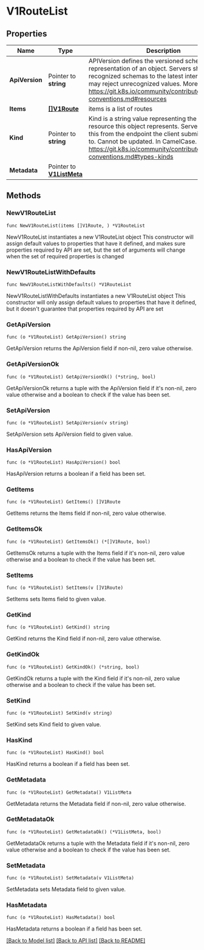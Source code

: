 # V1RouteList

## Properties

Name | Type | Description | Notes
------------ | ------------- | ------------- | -------------
**ApiVersion** | Pointer to **string** | APIVersion defines the versioned schema of this representation of an object. Servers should convert recognized schemas to the latest internal value, and may reject unrecognized values. More info: https://git.k8s.io/community/contributors/devel/api-conventions.md#resources | [optional] 
**Items** | [**[]V1Route**](V1Route.md) | items is a list of routes | 
**Kind** | Pointer to **string** | Kind is a string value representing the REST resource this object represents. Servers may infer this from the endpoint the client submits requests to. Cannot be updated. In CamelCase. More info: https://git.k8s.io/community/contributors/devel/api-conventions.md#types-kinds | [optional] 
**Metadata** | Pointer to [**V1ListMeta**](V1ListMeta.md) |  | [optional] 

## Methods

### NewV1RouteList

`func NewV1RouteList(items []V1Route, ) *V1RouteList`

NewV1RouteList instantiates a new V1RouteList object
This constructor will assign default values to properties that have it defined,
and makes sure properties required by API are set, but the set of arguments
will change when the set of required properties is changed

### NewV1RouteListWithDefaults

`func NewV1RouteListWithDefaults() *V1RouteList`

NewV1RouteListWithDefaults instantiates a new V1RouteList object
This constructor will only assign default values to properties that have it defined,
but it doesn't guarantee that properties required by API are set

### GetApiVersion

`func (o *V1RouteList) GetApiVersion() string`

GetApiVersion returns the ApiVersion field if non-nil, zero value otherwise.

### GetApiVersionOk

`func (o *V1RouteList) GetApiVersionOk() (*string, bool)`

GetApiVersionOk returns a tuple with the ApiVersion field if it's non-nil, zero value otherwise
and a boolean to check if the value has been set.

### SetApiVersion

`func (o *V1RouteList) SetApiVersion(v string)`

SetApiVersion sets ApiVersion field to given value.

### HasApiVersion

`func (o *V1RouteList) HasApiVersion() bool`

HasApiVersion returns a boolean if a field has been set.

### GetItems

`func (o *V1RouteList) GetItems() []V1Route`

GetItems returns the Items field if non-nil, zero value otherwise.

### GetItemsOk

`func (o *V1RouteList) GetItemsOk() (*[]V1Route, bool)`

GetItemsOk returns a tuple with the Items field if it's non-nil, zero value otherwise
and a boolean to check if the value has been set.

### SetItems

`func (o *V1RouteList) SetItems(v []V1Route)`

SetItems sets Items field to given value.


### GetKind

`func (o *V1RouteList) GetKind() string`

GetKind returns the Kind field if non-nil, zero value otherwise.

### GetKindOk

`func (o *V1RouteList) GetKindOk() (*string, bool)`

GetKindOk returns a tuple with the Kind field if it's non-nil, zero value otherwise
and a boolean to check if the value has been set.

### SetKind

`func (o *V1RouteList) SetKind(v string)`

SetKind sets Kind field to given value.

### HasKind

`func (o *V1RouteList) HasKind() bool`

HasKind returns a boolean if a field has been set.

### GetMetadata

`func (o *V1RouteList) GetMetadata() V1ListMeta`

GetMetadata returns the Metadata field if non-nil, zero value otherwise.

### GetMetadataOk

`func (o *V1RouteList) GetMetadataOk() (*V1ListMeta, bool)`

GetMetadataOk returns a tuple with the Metadata field if it's non-nil, zero value otherwise
and a boolean to check if the value has been set.

### SetMetadata

`func (o *V1RouteList) SetMetadata(v V1ListMeta)`

SetMetadata sets Metadata field to given value.

### HasMetadata

`func (o *V1RouteList) HasMetadata() bool`

HasMetadata returns a boolean if a field has been set.


[[Back to Model list]](../README.md#documentation-for-models) [[Back to API list]](../README.md#documentation-for-api-endpoints) [[Back to README]](../README.md)


